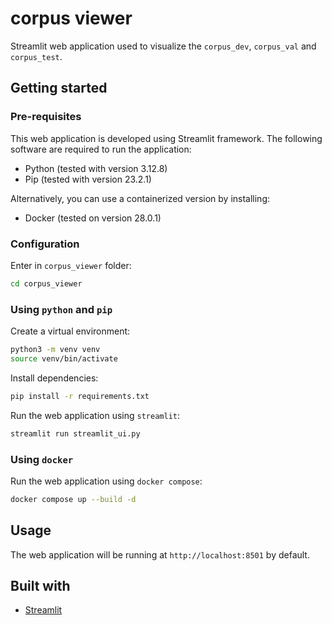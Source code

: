 # corpus viewer
Streamlit web application used to visualize the `corpus_dev`, `corpus_val` and `corpus_test`.

## Getting started
### Pre-requisites
This web application is developed using Streamlit framework. The following software are required to run the application:
* Python (tested with version 3.12.8)
* Pip (tested with version 23.2.1)

Alternatively, you can use a containerized version by installing:
* Docker (tested on version 28.0.1)

### Configuration
Enter in `corpus_viewer` folder:
```sh
cd corpus_viewer
```

### Using `python` and `pip`
Create a virtual environment:
```sh
python3 -m venv venv
source venv/bin/activate
```

Install dependencies:
```sh
pip install -r requirements.txt
```

Run the web application using `streamlit`:
```sh
streamlit run streamlit_ui.py
```

### Using `docker`
Run the web application using `docker compose`:
```sh
docker compose up --build -d
```

## Usage
The web application will be running at `http://localhost:8501` by default. 

## Built with
* [Streamlit](https://streamlit.io)